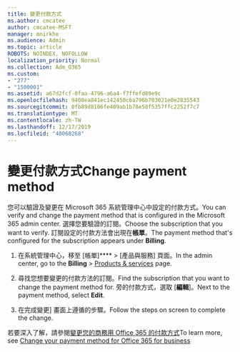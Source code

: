 ```yaml
---
title: 變更付款方式
ms.author: cmcatee
author: cmcatee-MSFT
manager: mnirkhe
ms.audience: Admin
ms.topic: article
ROBOTS: NOINDEX, NOFOLLOW
localization_priority: Normal
ms.collection: Adm_O365
ms.custom:
- "277"
- "1500001"
ms.assetid: a67d2fcf-0faa-4796-a6a4-f7ffefd89e9c
ms.openlocfilehash: 9408ea841ec142450c6a796b703021e0e2835543
ms.sourcegitcommit: 0fb89d8106fe409ab1b78e50f5357ffc2252f7c7
ms.translationtype: MT
ms.contentlocale: zh-TW
ms.lasthandoff: 12/17/2019
ms.locfileid: "40068268"
---
```

# <a name="change-payment-method"></a><span data-ttu-id="7f380-102">變更付款方式</span><span class="sxs-lookup"><span data-stu-id="7f380-102">Change payment method</span></span>

<span data-ttu-id="7f380-103">您可以驗證及變更在 Microsoft 365 系統管理中心中設定的付款方式。</span><span class="sxs-lookup"><span data-stu-id="7f380-103">You can verify and change the payment method that is configured in the Microsoft 365 admin center.</span></span> <span data-ttu-id="7f380-104">選擇您要驗證的訂閱。</span><span class="sxs-lookup"><span data-stu-id="7f380-104">Choose the subscription that you want to verify.</span></span> <span data-ttu-id="7f380-105">訂閱設定的付款方法會出現在**帳單**。</span><span class="sxs-lookup"><span data-stu-id="7f380-105">The payment method that's configured for the subscription appears under **Billing**.</span></span>
  
1. <span data-ttu-id="7f380-106">在系統管理中心，移至 [帳單]\*\*\*\* \> [產品與服務][](https://go.microsoft.com/fwlink/p/?linkid=842054) 頁面。</span><span class="sxs-lookup"><span data-stu-id="7f380-106">In the admin center, go to the **Billing** \> [Products & services](https://go.microsoft.com/fwlink/p/?linkid=842054) page.</span></span>

2. <span data-ttu-id="7f380-107">尋找您想要變更的付款方法的訂閱。</span><span class="sxs-lookup"><span data-stu-id="7f380-107">Find the subscription that you want to change the payment method for.</span></span> <span data-ttu-id="7f380-108">旁的付款方式，選取 [**編輯**]。</span><span class="sxs-lookup"><span data-stu-id="7f380-108">Next to the payment method, select **Edit**.</span></span>

3. <span data-ttu-id="7f380-109">在完成變更] 畫面上遵循的步驟。</span><span class="sxs-lookup"><span data-stu-id="7f380-109">Follow the steps on screen to complete the change.</span></span>

<span data-ttu-id="7f380-110">若要深入了解，請參閱[變更您的商務用 Office 365 的付款方式](https://docs.microsoft.com/office365/admin/subscriptions-and-billing/change-payment-method)</span><span class="sxs-lookup"><span data-stu-id="7f380-110">To learn more, see  [Change your payment method for Office 365 for business](https://docs.microsoft.com/office365/admin/subscriptions-and-billing/change-payment-method)</span></span>